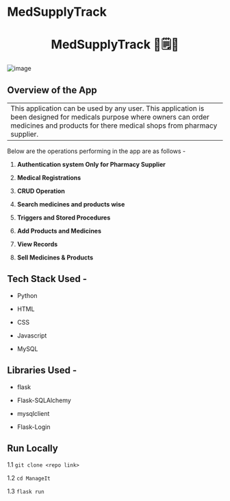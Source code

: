 # MedSupplyTrack
<h1 align="center">
             MedSupplyTrack 👩🗒️👨
</h1>

![image](https://user-images.githubusercontent.com/78029145/179185741-5f1030a2-7667-4f5e-b70a-1064bd0a290d.png)

## Overview of the App

<table>
<tr>
<td>
This application can be used by any user. This application is been designed for medicals purpose where owners can order medicines and products for there medical shops from pharmacy supplier.
</td>
</tr>
</table>

Below are the operations performing in the app are as follows -

1. <b>Authentication system Only for Pharmacy Supplier</b> 

2. <b>Medical Registrations</b>

3. <b>CRUD Operation</b>

4. <b>Search medicines and products wise</b>


5. <b>Triggers and Stored Procedures</b>

6. <b>Add Products and Medicines </b>

7. <b>View Records</b>

8. <b>Sell  Medicines & Products</b>

## Tech Stack Used -

* Python

* HTML

* CSS

* Javascript

* MySQL

## Libraries Used -

* flask

* Flask-SQLAlchemy

* mysqlclient

* Flask-Login

## Run Locally

1.1 `git clone <repo link>`

1.2 `cd ManageIt`

1.3 `flask run`


